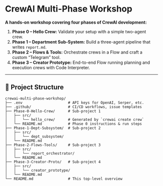 # CrewAI Multi-Phase Workshop

**A hands-on workshop covering four phases of CrewAI development:**

1. **Phase 0 – Hello Crew:** Validate your setup with a simple two-agent crew.  
2. **Phase 1 – Department Sub-System:** Build a three-agent pipeline that writes `report.md`.  
3. **Phase 2 – Flows & Tools:** Orchestrate crews in a Flow and craft a custom “Telegram” tool.  
4. **Phase 3 – Creator Prototype:** End-to-end Flow running planning and execution crews with Code Interpreter.

---

## 📁 Project Structure

```plaintext
crewai-multi-phase-workshop/
├── .env                     # API keys for OpenAI, Serper, etc.
├── .github/                 # CI/CD workflows, issue templates
├── Phase-0-Hello-Crew/      # Sub-project 1
│   ├── src/
│   │   └── hello_crew/      # Generated by `crewai create crew`
│   └── README.md            # Phase 0 instructions & run steps
├── Phase-1-Dept-Subsystem/  # Sub-project 2
│   ├── src/
│   │   └── dept_subsystem/  
│   └── README.md
├── Phase-2-Flows-Tools/     # Sub-project 3
│   ├── src/
│   │   └── report_orchestrator/
│   └── README.md
├── Phase-3-Creator-Proto/   # Sub-project 4
│   ├── src/
│   │   └── creator_prototype/
│   └── README.md
└── README.md                # This top-level overview
